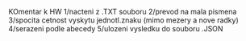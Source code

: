 KOmentar k HW
1/nacteni z .TXT souboru
2/prevod na mala pismena
3/spocita cetnost vyskytu jednotl.znaku (mimo mezery a nove radky)
4/serazeni podle abecedy
5/ulozeni vysledku do souboru .JSON

